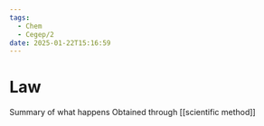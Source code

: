 ```yaml
---
tags:
  - Chem
  - Cegep/2
date: 2025-01-22T15:16:59
---
```


# Law

Summary of what happens
Obtained through [[scientific method]]
